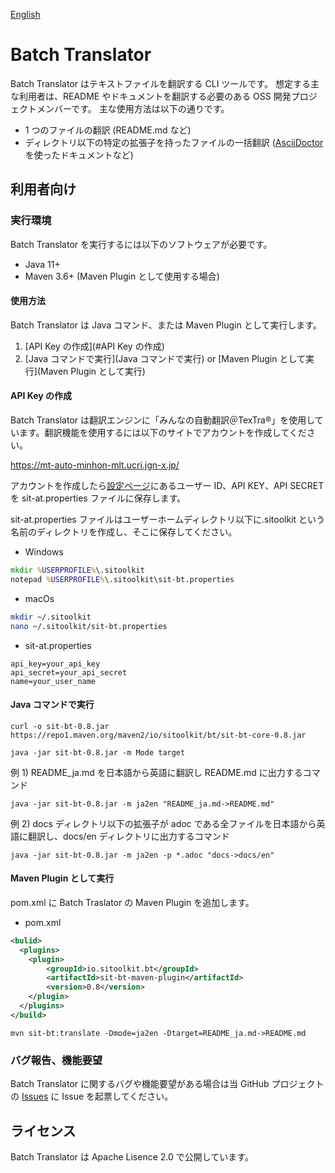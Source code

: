 [English](README.md)

# Batch Translator

Batch Translator はテキストファイルを翻訳する CLI ツールです。
想定する主な利用者は、README やドキュメントを翻訳する必要のある OSS 開発プロジェクトメンバーです。
主な使用方法は以下の通りです。

- 1 つのファイルの翻訳 (README.md など)
- ディレクトリ以下の特定の拡張子を持ったファイルの一括翻訳 ([AsciiDoctor](https://asciidoctor.org/)を使ったドキュメントなど)

## 利用者向け

### 実行環境

Batch Translator を実行するには以下のソフトウェアが必要です。

- Java 11+
- Maven 3.6+ (Maven Plugin として使用する場合)

#### 使用方法

Batch Translator は Java コマンド、または Maven Plugin として実行します。

1. [API Key の作成](#API Key の作成)
1. [Java コマンドで実行](Java コマンドで実行) or [Maven Plugin として実行](Maven Plugin として実行)

#### API Key の作成

Batch Translator は翻訳エンジンに「みんなの自動翻訳＠TexTra®」を使用しています。翻訳機能を使用するには以下のサイトでアカウントを作成してください。

https://mt-auto-minhon-mlt.ucri.jgn-x.jp/

アカウントを作成したら[設定ページ](https://mt-auto-minhon-mlt.ucri.jgn-x.jp/content/setting/user/edit/)にあるユーザー ID、API KEY、API SECRET を sit-at.properties ファイルに保存します。

sit-at.properties ファイルはユーザーホームディレクトリ以下に.sitoolkit という名前のディレクトリを作成し、そこに保存してください。

- Windows

```bat
mkdir %USERPROFILE%\.sitoolkit
notepad %USERPROFILE%\.sitoolkit\sit-bt.properties
```

- macOs

```sh
mkdir ~/.sitoolkit
nano ~/.sitoolkit/sit-bt.properties
```

- sit-at.properties

```properties
api_key=your_api_key
api_secret=your_api_secret
name=your_user_name
```

#### Java コマンドで実行

```
curl -o sit-bt-0.8.jar https://repo1.maven.org/maven2/io/sitoolkit/bt/sit-bt-core-0.8.jar

java -jar sit-bt-0.8.jar -m Mode target
```

例 1) README_ja.md を日本語から英語に翻訳し README.md に出力するコマンド

```
java -jar sit-bt-0.8.jar -m ja2en "README_ja.md->README.md"
```

例 2) docs ディレクトリ以下の拡張子が adoc である全ファイルを日本語から英語に翻訳し、docs/en ディレクトリに出力するコマンド

```
java -jar sit-bt-0.8.jar -m ja2en -p *.adoc "docs->docs/en"
```

#### Maven Plugin として実行

pom.xml に Batch Traslator の Maven Plugin を追加します。

- pom.xml

```xml
<bulid>
  <plugins>
    <plugin>
        <groupId>io.sitoolkit.bt</groupId>
        <artifactId>sit-bt-maven-plugin</artifactId>
        <version>0.8</version>
    </plugin>
  </plugins>
</build>
```

```
mvn sit-bt:translate -Dmode=ja2en -Dtarget=README_ja.md->README.md
```

### バグ報告、機能要望

Batch Translator に関するバグや機能要望がある場合は当 GitHub プロジェクトの [Issues](https://github.com/sitoolkit/sit-bt/issues) に Issue を起票してください。

## ライセンス

Batch Translator は Apache Lisence 2.0 で公開しています。
